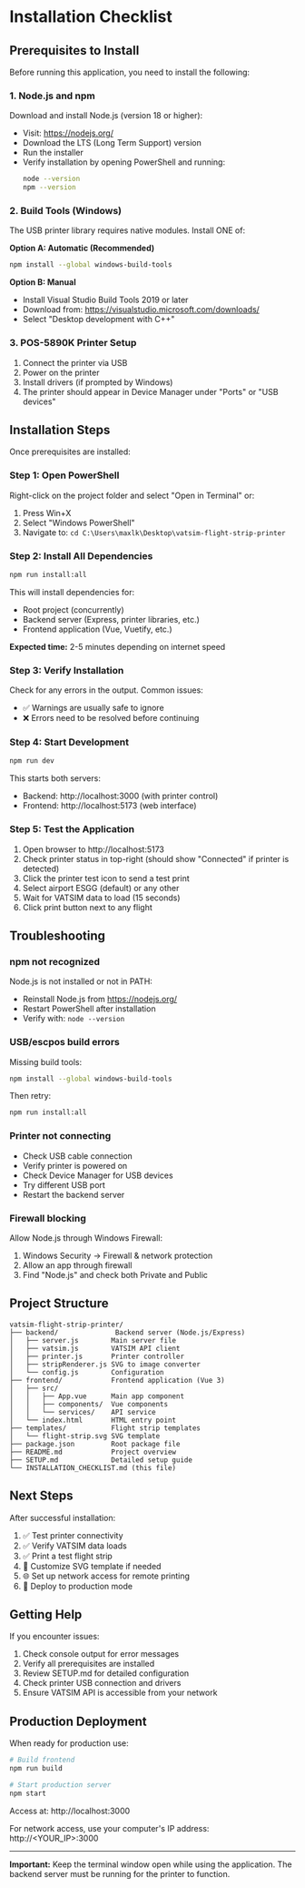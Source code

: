 # Installation Checklist

## Prerequisites to Install

Before running this application, you need to install the following:

### 1. Node.js and npm

Download and install Node.js (version 18 or higher):
- Visit: https://nodejs.org/
- Download the LTS (Long Term Support) version
- Run the installer
- Verify installation by opening PowerShell and running:
  ```bash
  node --version
  npm --version
  ```

### 2. Build Tools (Windows)

The USB printer library requires native modules. Install ONE of:

**Option A: Automatic (Recommended)**
```bash
npm install --global windows-build-tools
```

**Option B: Manual**
- Install Visual Studio Build Tools 2019 or later
- Download from: https://visualstudio.microsoft.com/downloads/
- Select "Desktop development with C++"

### 3. POS-5890K Printer Setup

1. Connect the printer via USB
2. Power on the printer
3. Install drivers (if prompted by Windows)
4. The printer should appear in Device Manager under "Ports" or "USB devices"

## Installation Steps

Once prerequisites are installed:

### Step 1: Open PowerShell

Right-click on the project folder and select "Open in Terminal" or:
1. Press Win+X
2. Select "Windows PowerShell"
3. Navigate to: `cd C:\Users\maxlk\Desktop\vatsim-flight-strip-printer`

### Step 2: Install All Dependencies

```bash
npm run install:all
```

This will install dependencies for:
- Root project (concurrently)
- Backend server (Express, printer libraries, etc.)
- Frontend application (Vue, Vuetify, etc.)

**Expected time:** 2-5 minutes depending on internet speed

### Step 3: Verify Installation

Check for any errors in the output. Common issues:
- ✅ Warnings are usually safe to ignore
- ❌ Errors need to be resolved before continuing

### Step 4: Start Development

```bash
npm run dev
```

This starts both servers:
- Backend: http://localhost:3000 (with printer control)
- Frontend: http://localhost:5173 (web interface)

### Step 5: Test the Application

1. Open browser to http://localhost:5173
2. Check printer status in top-right (should show "Connected" if printer is detected)
3. Click the printer test icon to send a test print
4. Select airport ESGG (default) or any other
5. Wait for VATSIM data to load (15 seconds)
6. Click print button next to any flight

## Troubleshooting

### npm not recognized

Node.js is not installed or not in PATH:
- Reinstall Node.js from https://nodejs.org/
- Restart PowerShell after installation
- Verify with: `node --version`

### USB/escpos build errors

Missing build tools:
```bash
npm install --global windows-build-tools
```

Then retry:
```bash
npm run install:all
```

### Printer not connecting

- Check USB cable connection
- Verify printer is powered on
- Check Device Manager for USB devices
- Try different USB port
- Restart the backend server

### Firewall blocking

Allow Node.js through Windows Firewall:
1. Windows Security → Firewall & network protection
2. Allow an app through firewall
3. Find "Node.js" and check both Private and Public

## Project Structure

```
vatsim-flight-strip-printer/
├── backend/              Backend server (Node.js/Express)
│   ├── server.js        Main server file
│   ├── vatsim.js        VATSIM API client
│   ├── printer.js       Printer controller
│   ├── stripRenderer.js SVG to image converter
│   └── config.js        Configuration
├── frontend/            Frontend application (Vue 3)
│   ├── src/
│   │   ├── App.vue      Main app component
│   │   ├── components/  Vue components
│   │   └── services/    API service
│   └── index.html       HTML entry point
├── templates/           Flight strip templates
│   └── flight-strip.svg SVG template
├── package.json         Root package file
├── README.md            Project overview
├── SETUP.md             Detailed setup guide
└── INSTALLATION_CHECKLIST.md (this file)
```

## Next Steps

After successful installation:

1. ✅ Test printer connectivity
2. ✅ Verify VATSIM data loads
3. ✅ Print a test flight strip
4. 📝 Customize SVG template if needed
5. 🌐 Set up network access for remote printing
6. 🚀 Deploy to production mode

## Getting Help

If you encounter issues:

1. Check console output for error messages
2. Verify all prerequisites are installed
3. Review SETUP.md for detailed configuration
4. Check printer USB connection and drivers
5. Ensure VATSIM API is accessible from your network

## Production Deployment

When ready for production use:

```bash
# Build frontend
npm run build

# Start production server
npm start
```

Access at: http://localhost:3000

For network access, use your computer's IP address:
http://<YOUR_IP>:3000

---

**Important:** Keep the terminal window open while using the application.
The backend server must be running for the printer to function.


